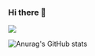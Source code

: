 ### Hi there 👋

<!--
**twaun95/twaun95** is a ✨ _special_ ✨ repository because its `README.md` (this file) appears on your GitHub profile.

Here are some ideas to get you started:

- 🔭 I’m currently working on ...
- 🌱 I’m currently learning ...
- 👯 I’m looking to collaborate on ...
- 🤔 I’m looking for help with ...
- 💬 Ask me about ...
- 📫 How to reach me: ...
- 😄 Pronouns: ...
- ⚡ Fun fact: ...
-->

<img src="https://img.shields.io/badge/kotlin-FFCA28?style=flat-square&logo=Kotlin&logoColor=7f52ff"/>

![Anurag's GitHub stats](https://github-readme-stats.vercel.app/api?username=twaun95&show_icons=true&theme=radical&bg_color=dae8e1&title_color=5a82d1&text_color=22e37f)
